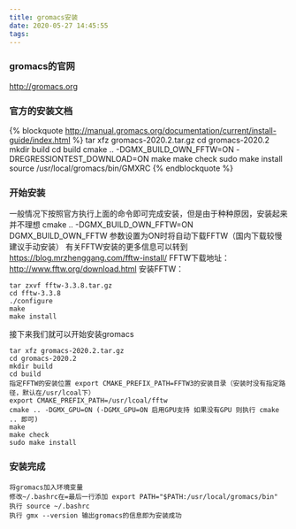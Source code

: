 ```yaml
---
title: gromacs安装
date: 2020-05-27 14:45:55
tags:
---
```


### gromacs的官网

http://gromacs.org

### 官方的安装文档

{% blockquote http://manual.gromacs.org/documentation/current/install-guide/index.html %}
tar xfz gromacs-2020.2.tar.gz
cd gromacs-2020.2
mkdir build
cd build
cmake .. -DGMX_BUILD_OWN_FFTW=ON -DREGRESSIONTEST_DOWNLOAD=ON
make
make check
sudo make install
source /usr/local/gromacs/bin/GMXRC
{% endblockquote %}


### 开始安装

一般情况下按照官方执行上面的命令即可完成安装，但是由于种种原因，安装起来并不理想
cmake .. -DGMX_BUILD_OWN_FFTW=ON  DGMX_BUILD_OWN_FFTW 参数设置为ON时将自动下载FFTW（国内下载较慢建议手动安装）
有关FFTW安装的更多信息可以转到 https://blog.mrzhenggang.com/fftw-install/
FFTW下载地址：http://www.fftw.org/download.html
安装FFTW：

```
tar zxvf fftw-3.3.8.tar.gz  
cd fftw-3.3.8 
./configure  
make  
make install
```

接下来我们就可以开始安装gromacs

```
tar xfz gromacs-2020.2.tar.gz
cd gromacs-2020.2
mkdir build
cd build
指定FFTW的安装位置 export CMAKE_PREFIX_PATH=FFTW3的安装目录（安装时没有指定路径，默认在/usr/lcoal下）
export CMAKE_PREFIX_PATH=/usr/lcoal/fftw
cmake .. -DGMX_GPU=ON (-DGMX_GPU=ON 启用GPU支持 如果没有GPU 则执行 cmake .. 即可)
make
make check
sudo make install
```

### 安装完成

```
将gromacs加入环境变量
修改~/.bashrc在=最后一行添加 export PATH="$PATH:/usr/local/gromacs/bin"
执行 source ~/.bashrc
执行 gmx --version 输出gromacs的信息即为安装成功
```